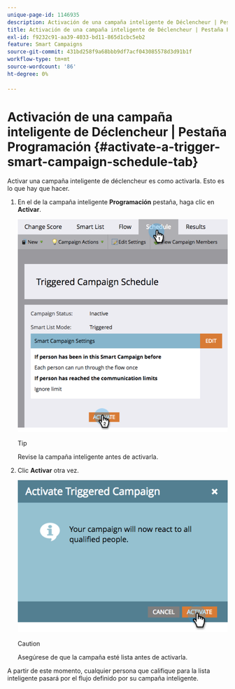 ```yaml
---
unique-page-id: 1146935
description: Activación de una campaña inteligente de Déclencheur | Pestaña Programación - Documentos de Marketo - Documentación del producto
title: Activación de una campaña inteligente de Déclencheur | Pestaña Programación
exl-id: f9232c91-aa39-4033-bd11-865d1cbc5eb2
feature: Smart Campaigns
source-git-commit: 431bd258f9a68bbb9df7acf043085578d3d91b1f
workflow-type: tm+mt
source-wordcount: '86'
ht-degree: 0%

---
```


# Activación de una campaña inteligente de Déclencheur | Pestaña Programación {#activate-a-trigger-smart-campaign-schedule-tab}

Activar una campaña inteligente de déclencheur es como activarla. Esto es lo que hay que hacer.

1. En el de la campaña inteligente **Programación** pestaña, haga clic en **Activar**.

   ![](assets/activate-a-trigger-smart-campaign-schedule-tab-1.png)

   >[!TIP]
   >
   >Revise la campaña inteligente antes de activarla.

1. Clic **Activar** otra vez.

   ![](assets/activate-a-trigger-smart-campaign-schedule-tab-2.png)

   >[!CAUTION]
   >
   >Asegúrese de que la campaña esté lista antes de activarla.

A partir de este momento, cualquier persona que califique para la lista inteligente pasará por el flujo definido por su campaña inteligente.
